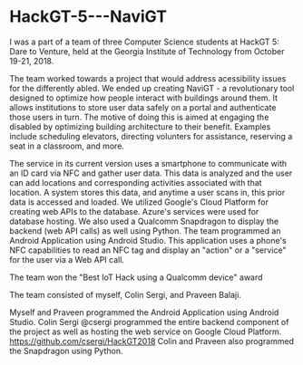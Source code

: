 # HackGT-5---NaviGT

I was a part of a team of three Computer Science students at HackGT 5: Dare to Venture, held at the Georgia Institute of Technology from October 19-21, 2018. 

The team worked towards a project that would address acessibility issues for the differently abled. We ended up creating NaviGT - a revolutionary tool designed to optimize how people interact with buildings around them. It allows institutions to store user data safely on a portal and authenticate those users in turn. The motive of doing this is aimed at engaging the disabled by optimizing building architecture to their benefit. Examples include scheduling elevators, directing volunters for assistance, reserving a seat in a classroom, and more. 

The service in its current version uses a smartphone to communicate with an ID card via NFC and gather user data. This data is analyzed and the user can add locations and corresponding activities associated with that location. A system stores this data, and anytime a user scans in, this prior data is accessed and loaded. We utilized Google's Cloud Platform for creating web APIs to the database. Azure's services were used for database hosting. We also used a Qualcomm Snapdragon to display the backend (web API calls) as well using Python. The team programmed an Android Application using Android Studio. This application uses a phone's NFC capabilities to read an NFC tag and display an "action" or a "service" for the user via a Web API call.

The team won the "Best IoT Hack using a Qualcomm device" award

The team consisted of myself, Colin Sergi, and Praveen Balaji.

Myself and Praveen programmed the Android Application using Android Studio.
Colin Sergi @csergi programmed the entire backend component of the project as well as hosting the web service on Google Cloud Platform. https://github.com/csergi/HackGT2018
Colin and Praveen also programmed the Snapdragon using Python. 

